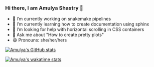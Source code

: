 ### Hi there, I am Amulya Shastry 👋

- 🔭 I’m currently working on snakemake pipelines
- 🌱 I’m currently learning how to create documentation using sphinx
- 🤔 I’m looking for help with horizontal scrolling in CSS containers
- 💬 Ask me about "How to create pretty plots"
- 😄 Pronouns: she/her/hers

[![Amulya's GitHub stats](https://github-readme-stats.vercel.app/api?username=Ashastry2&theme=vision-friendly-dark)](https://github.com/Ashastry2/github-readme-stats)


[![Amulya's wakatime stats](https://github-readme-stats.vercel.app/api/wakatime?username=Ashastry2)](https://github.com/Ashastry2/github-readme-stats)


